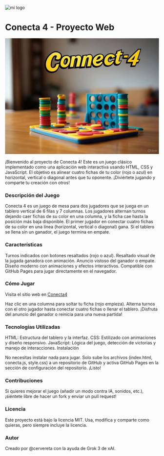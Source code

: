 ![mi logo](https://telegra.ph/file/de83d951b5c4cbe37ba40.png)


# Conecta 4 - Proyecto Web

![Conecta 4](./conecta4.jpg)

¡Bienvenido al proyecto de Conecta 4! Este es un juego clásico implementado como una aplicación web interactiva usando HTML, CSS y JavaScript. El objetivo es alinear cuatro fichas de tu color (rojo o azul) en horizontal, vertical o diagonal antes que tu oponente. ¡Diviértete jugando y comparte tu creación con otros!

### Descripción del Juego

Conecta 4 es un juego de mesa para dos jugadores que se juega en un tablero vertical de 6 filas y 7 columnas. Los jugadores alternan turnos dejando caer fichas de su color en una columna, y la ficha cae hasta la posición más baja disponible. El primer jugador en conectar cuatro fichas de su color en una línea (horizontal, vertical o diagonal) gana. Si el tablero se llena sin un ganador, el juego termina en empate.

### Características

Turnos indicados con botones resaltados (rojo o azul).
Resaltado visual de la jugada ganadora con animación.
Anuncio vistoso del ganador o empate.
Diseño moderno con animaciones y efectos interactivos.
Compatible con GitHub Pages para jugar directamente en el navegador.

### Cómo Jugar

Visita el sitio web en [Conecta4]( https://cervereta.github.io/Conecta4/)

Haz clic en una columna para soltar tu ficha (rojo empieza).
Alterna turnos con el otro jugador hasta conectar cuatro fichas o llenar el tablero.
¡Disfruta del anuncio del ganador o reinicia para una nueva partida!

### Tecnologías Utilizadas

HTML: Estructura del tablero y la interfaz.
CSS: Estilizado con animaciones y diseño responsivo.
JavaScript: Lógica del juego, detección de victorias y manejo de interacciones.
Instalación

No necesitas instalar nada para jugar. Solo sube los archivos (index.html, conecta.js, style.css) a un repositorio de GitHub y activa GitHub Pages en la sección de configuración del repositorio. ¡Listo!

### Contribuciones

Si quieres mejorar el juego (añadir un modo contra IA, sonidos, etc.), ¡siéntete libre de hacer un fork y enviar un pull request!

### Licencia

Este proyecto está bajo la licencia MIT. Usa, modifica y comparte como quieras, pero siempre incluye la licencia.

### Autor

Creado por @cervereta con la ayuda de Grok 3 de xAI.